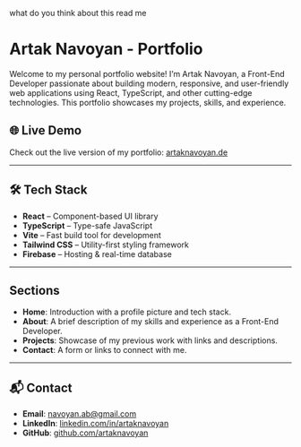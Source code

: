 what do you think about this read me

# Artak Navoyan - Portfolio

Welcome to my personal portfolio website! I’m Artak Navoyan, a Front-End Developer passionate about building modern, responsive, and user-friendly web applications using React, TypeScript, and other cutting-edge technologies. This portfolio showcases my projects, skills, and experience.

## 🌐 Live Demo

Check out the live version of my portfolio: [artaknavoyan.de](https://artaknavoyan.de)

---

## 🛠️ Tech Stack

- **React** – Component-based UI library
- **TypeScript** – Type-safe JavaScript
- **Vite** – Fast build tool for development
- **Tailwind CSS** – Utility-first styling framework
- **Firebase** – Hosting & real-time database

---

## Sections

- **Home**: Introduction with a profile picture and tech stack.
- **About**: A brief description of my skills and experience as a Front-End Developer.
- **Projects**: Showcase of my previous work with links and descriptions.
- **Contact**: A form or links to connect with me.

---

## 📬 Contact

- **Email**: [navoyan.ab@gmail.com](mailto:navoyan.ab@gmail.com)
- **LinkedIn**: [linkedin.com/in/artaknavoyan](https://www.linkedin.com/in/artaknavoyan)
- **GitHub**: [github.com/artaknavoyan](https://github.com/artaknavoyan)

